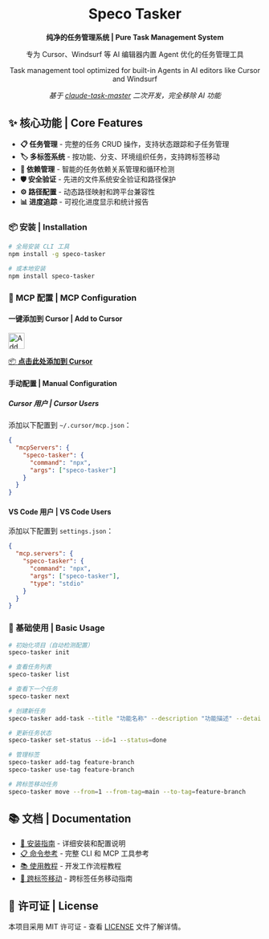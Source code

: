 <div align="center">
  <h1>Speco Tasker</h1>
  <p><strong>纯净的任务管理系统 | Pure Task Management System</strong></p>
  <p>专为 Cursor、Windsurf 等 AI 编辑器内置 Agent 优化的任务管理工具</p>
  <p>Task management tool optimized for built-in Agents in AI editors like Cursor and Windsurf</p>
  <p><em>基于 <a href="https://github.com/eyaltoledano/claude-task-master">claude-task-master</a> 二次开发，完全移除 AI 功能</em></p>
</div>

## ✨ 核心功能 | Core Features

- **📋 任务管理** - 完整的任务 CRUD 操作，支持状态跟踪和子任务管理
- **🏷️ 多标签系统** - 按功能、分支、环境组织任务，支持跨标签移动
- **🔗 依赖管理** - 智能的任务依赖关系管理和循环检测
- **🛡️ 安全验证** - 先进的文件系统安全验证和路径保护
- **⚙️ 路径配置** - 动态路径映射和跨平台兼容性
- **📊 进度追踪** - 可视化进度显示和统计报告

### 📦 安装 | Installation

```bash
# 全局安装 CLI 工具
npm install -g speco-tasker

# 或本地安装
npm install speco-tasker
```

### 🔧 MCP 配置 | MCP Configuration

#### 一键添加到 Cursor | Add to Cursor

<img src="https://cursor.com/deeplink/mcp-install-dark.png" alt="Add Speco Tasker to Cursor" height="32">

[📦 **点击此处添加到 Cursor**](cursor://anysphere.cursor-deeplink/mcp/install?name=speco-tasker&config=eyJjb21tYW5kIjoibnB4IiwiYXJncyI6WyJzcGVjby10YXNrZXIiXX0K)

#### 手动配置 | Manual Configuration

##### Cursor 用户 | Cursor Users
添加以下配置到 `~/.cursor/mcp.json`：
```json
{
  "mcpServers": {
    "speco-tasker": {
      "command": "npx",
      "args": ["speco-tasker"]
    }
  }
}
```

#### VS Code 用户 | VS Code Users
添加以下配置到 `settings.json`：
```json
{
  "mcp.servers": {
    "speco-tasker": {
      "command": "npx",
      "args": ["speco-tasker"],
      "type": "stdio"
    }
  }
}
```

### 🎯 基础使用 | Basic Usage

```bash
# 初始化项目（自动检测配置）
speco-tasker init

# 查看任务列表
speco-tasker list

# 查看下一个任务
speco-tasker next

# 创建新任务
speco-tasker add-task --title "功能名称" --description "功能描述" --details "实现细节" --test-strategy "测试策略" --spec-files "docs/spec.md"

# 更新任务状态
speco-tasker set-status --id=1 --status=done

# 管理标签
speco-tasker add-tag feature-branch
speco-tasker use-tag feature-branch

# 跨标签移动任务
speco-tasker move --from=1 --from-tag=main --to-tag=feature-branch
```

## 📚 文档 | Documentation

- [📖 安装指南](docs/installation-guide.md) - 详细安装和配置说明
- [📋 命令参考](docs/comprehensive-cli-mcp-reference.md) - 完整 CLI 和 MCP 工具参考
- [📚 使用教程](docs/tutorial.md) - 开发工作流程教程
- [🔄 跨标签移动](docs/cross-tag-task-movement.md) - 跨标签任务移动指南

## 📄 许可证 | License

本项目采用 MIT 许可证 - 查看 [LICENSE](LICENSE) 文件了解详情。